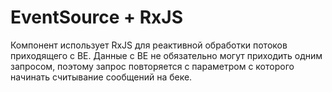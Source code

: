 # EventSource + RxJS

Компонент использует RxJS для реактивной обработки потоков приходящего с BE.
Данные с BE не обязательно могут приходить одним запросом, поэтому запрос повторяется 
с параметром с которого начинать считывание сообщений на беке.
